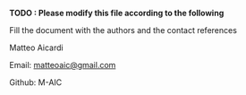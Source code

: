 **TODO : Please modify this file according to the following**

Fill the document with the authors and the contact references

Matteo Aicardi

 Email: matteoaic@gmail.com

 Github: M-AIC
